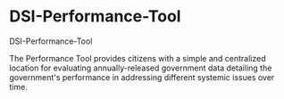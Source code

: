 # DSI-Performance-Tool
DSI-Performance-Tool

The Performance Tool provides citizens with a simple and centralized location for evaluating annually-released government data detailing the government's performance in addressing different systemic issues over time.
